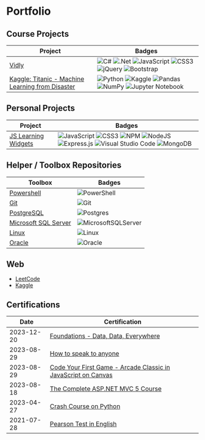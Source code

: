 # Portfolio

## Course Projects

| Project    | Badges |
| --------- | ----------- |
| [Vidly](https://github.com/doccerz/Vidly) | ![C#](https://img.shields.io/badge/c%23-%23239120.svg?style=for-the-badge&logo=csharp&logoColor=white) ![.Net](https://img.shields.io/badge/.NET-5C2D91?style=for-the-badge&logo=.net&logoColor=white) ![JavaScript](https://img.shields.io/badge/javascript-%23323330.svg?style=for-the-badge&logo=javascript&logoColor=%23F7DF1E) ![CSS3](https://img.shields.io/badge/css3-%231572B6.svg?style=for-the-badge&logo=css3&logoColor=white) ![jQuery](https://img.shields.io/badge/jquery-%230769AD.svg?style=for-the-badge&logo=jquery&logoColor=white) ![Bootstrap](https://img.shields.io/badge/bootstrap-%238511FA.svg?style=for-the-badge&logo=bootstrap&logoColor=white)|
| [Kaggle: Titanic - Machine Learning from Disaster](https://www.kaggle.com/code/alvinpatron/getting-started-with-titanic/) | ![Python](https://img.shields.io/badge/python-3670A0?style=for-the-badge&logo=python&logoColor=ffdd54) ![Kaggle](https://img.shields.io/badge/Kaggle-035a7d?style=for-the-badge&logo=kaggle&logoColor=white) ![Pandas](https://img.shields.io/badge/pandas-%23150458.svg?style=for-the-badge&logo=pandas&logoColor=white) ![NumPy](https://img.shields.io/badge/numpy-%23013243.svg?style=for-the-badge&logo=numpy&logoColor=white) ![Jupyter Notebook](https://img.shields.io/badge/jupyter-%23FA0F00.svg?style=for-the-badge&logo=jupyter&logoColor=white) |




## Personal Projects

| Project    | Badges |
| --------- | ----------- |
| [JS Learning Widgets](https://github.com/doccerz/js-learning-widgets)    | ![JavaScript](https://img.shields.io/badge/javascript-%23323330.svg?style=for-the-badge&logo=javascript&logoColor=%23F7DF1E) ![CSS3](https://img.shields.io/badge/css3-%231572B6.svg?style=for-the-badge&logo=css3&logoColor=white) ![NPM](https://img.shields.io/badge/NPM-%23CB3837.svg?style=for-the-badge&logo=npm&logoColor=white) ![NodeJS](https://img.shields.io/badge/node.js-6DA55F?style=for-the-badge&logo=node.js&logoColor=white)  ![Express.js](https://img.shields.io/badge/express.js-%23404d59.svg?style=for-the-badge&logo=express&logoColor=%2361DAFB) ![Visual Studio Code](https://img.shields.io/badge/Visual%20Studio%20Code-0078d7.svg?style=for-the-badge&logo=visual-studio-code&logoColor=white) ![MongoDB](https://img.shields.io/badge/MongoDB-%234ea94b.svg?style=for-the-badge&logo=mongodb&logoColor=white)       |

## Helper / Toolbox Repositories

| Toolbox    | Badges |
| --------- | ----------- |
| [Powershell](https://github.com/doccerz/powershell-toolbox) | ![PowerShell](https://img.shields.io/badge/PowerShell-%235391FE.svg?style=for-the-badge&logo=powershell&logoColor=white) |
| [Git](https://github.com/doccerz/git-toolbox) | ![Git](https://img.shields.io/badge/git-%23F05033.svg?style=for-the-badge&logo=git&logoColor=white) |
| [PostgreSQL](https://github.com/doccerz/postgresql-toolbox) | ![Postgres](https://img.shields.io/badge/postgres-%23316192.svg?style=for-the-badge&logo=postgresql&logoColor=white) |
| [Microsoft SQL Server](https://github.com/doccerz/mssql-toolbox) | ![MicrosoftSQLServer](https://img.shields.io/badge/Microsoft%20SQL%20Server-CC2927?style=for-the-badge&logo=microsoft%20sql%20server&logoColor=white) |
| [Linux](https://github.com/doccerz/linux-toolbox) | ![Linux](https://img.shields.io/badge/Linux-FCC624?style=for-the-badge&logo=linux&logoColor=black) |
| [Oracle](https://github.com/doccerz/oracle-plsql-toolbox) | ![Oracle](https://img.shields.io/badge/Oracle-F80000?style=for-the-badge&logo=oracle&logoColor=white) |

## Web

- [LeetCode](https://leetcode.com/doccerz/)
- [Kaggle](https://leetcode.com/doccerz/)


## Certifications

| Date    | Certification |
| --------- | ----------- |
| 2023-12-20 | [Foundations - Data, Data, Everywhere](https://coursera.org/share/aa82dac3b850bceeddd6179e2b6361f5) |
| 2023-08-29 | [How to speak to anyone](https://coursera.org/share/aa82dac3b850bceeddd6179e2b6361f5) |
| 2023-08-29 | [Code Your First Game - Arcade Classic in JavaScript on Canvas](https://www.udemy.com/certificate/UC-4c6a1b4e-3319-4762-88db-9b3645deb588/) |
| 2023-08-18 | [The Complete ASP.NET MVC 5 Course](https://www.udemy.com/certificate/UC-3c404477-cd9a-45fe-8dd0-370207517825/) |
| 2023-04-27 | [Crash Course on Python](https://www.coursera.org/account/accomplishments/verify/Q942562JWTBB) |
| 2021-07-28 | [Pearson Test in English](https://mypte.pearsonpte.com/my-activity/test-score/60d9d7bba343add61f1d256e) |

